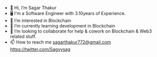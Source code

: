 - 👋 Hi, I’m Sagar Thakur
- 🖥 I'm a Software Engineer with 3.10years of Experience.
- 👀 I’m interested in Blockchain
- 🌱 I’m currently learning development in Blockchain
- 💞️ I’m looking to collaborate for help & cowork on Blockchain & Web3 related stuff.
- 📫 How to reach me sagarthakur772@gmail.com https://twitter.com/Sagyysag
<!---
Sagyy/Sagyy is a ✨ special ✨ repository because its `README.md` (this file) appears on your GitHub profile.
You can click the Preview link to take a look at your changes.
--->
